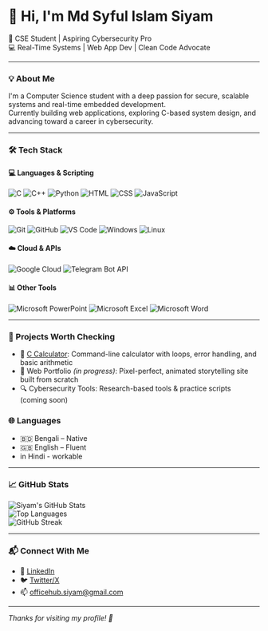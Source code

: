 # 👋 Hi, I'm Md Syful Islam Siyam

🚀 CSE Student | Aspiring Cybersecurity Pro  
💻 Real-Time Systems | Web App Dev | Clean Code Advocate  

---

### 💡 About Me

I'm a Computer Science student with a deep passion for secure, scalable systems and real-time embedded development.  
Currently building web applications, exploring C-based system design, and advancing toward a career in cybersecurity.

---

### 🛠️ Tech Stack

#### 💻 Languages & Scripting
![C](https://img.shields.io/badge/C-00599C?style=for-the-badge&logo=c&logoColor=white)
![C++](https://img.shields.io/badge/C%2B%2B-004482?style=for-the-badge&logo=cplusplus&logoColor=white)
![Python](https://img.shields.io/badge/Python-3776AB?style=for-the-badge&logo=python&logoColor=white)
![HTML](https://img.shields.io/badge/HTML5-E34F26?style=for-the-badge&logo=html5&logoColor=white)
![CSS](https://img.shields.io/badge/CSS3-1572B6?style=for-the-badge&logo=css3&logoColor=white)
![JavaScript](https://img.shields.io/badge/JavaScript-F7DF1E?style=for-the-badge&logo=javascript&logoColor=black)

#### ⚙️ Tools & Platforms
![Git](https://img.shields.io/badge/Git-F05032?style=for-the-badge&logo=git&logoColor=white)
![GitHub](https://img.shields.io/badge/GitHub-181717?style=for-the-badge&logo=github&logoColor=white)
![VS Code](https://img.shields.io/badge/VS%20Code-007ACC?style=for-the-badge&logo=visualstudiocode&logoColor=white)
![Windows](https://img.shields.io/badge/Windows-0078D6?style=for-the-badge&logo=windows&logoColor=white)
![Linux](https://img.shields.io/badge/Linux-FCC624?style=for-the-badge&logo=linux&logoColor=black)

#### ☁️ Cloud & APIs
![Google Cloud](https://img.shields.io/badge/Google%20Cloud-4285F4?style=for-the-badge&logo=googlecloud&logoColor=white)
![Telegram Bot API](https://img.shields.io/badge/Telegram%20API-2CA5E0?style=for-the-badge&logo=telegram&logoColor=white)

#### 📊 Other Tools
![Microsoft PowerPoint](https://img.shields.io/badge/PowerPoint-B7472A?style=for-the-badge&logo=microsoftpowerpoint&logoColor=white)
![Microsoft Excel](https://img.shields.io/badge/Excel-217346?style=for-the-badge&logo=microsoftexcel&logoColor=white)
![Microsoft Word](https://img.shields.io/badge/Word-2B579A?style=for-the-badge&logo=microsoftword&logoColor=white)

---

### 🔧 Projects Worth Checking

- 🎯 [C Calculator](https://github.com/siaym/calculator-in-c): Command-line calculator with loops, error handling, and basic arithmetic
- 🧪 Web Portfolio *(in progress)*: Pixel-perfect, animated storytelling site built from scratch
- 🔍 Cybersecurity Tools: Research-based tools & practice scripts (coming soon)



### 🌐 Languages

- 🇧🇩 Bengali – Native  
- 🇬🇧 English – Fluent
- in Hindi - workable 


---

### 📈 GitHub Stats

![Siyam's GitHub Stats](https://github-readme-stats.vercel.app/api?username=siaym&show_icons=true&theme=radical)  
![Top Languages](https://github-readme-stats.vercel.app/api/top-langs/?username=siaym&layout=compact&theme=radical)  
![GitHub Streak](https://github-readme-streak-stats.herokuapp.com/?user=siaym&theme=radical)

---

### 📬 Connect With Me

- 💼 [LinkedIn](https://linkedin.com/in/siyam-itprofessional)
- 🐦 [Twitter/X](https://twitter.com/siyamx360)
- 📫 [officehub.siyam@gmail.com](mailto:officehub.siyam@gmail.com)

---

_Thanks for visiting my profile! 💙_
